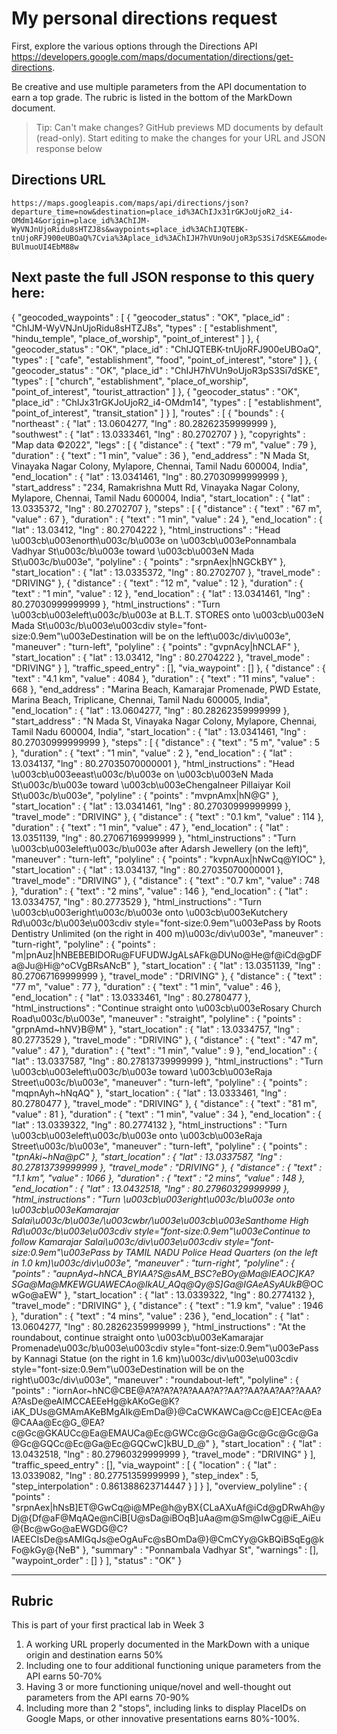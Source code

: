 # My personal directions request

First, explore the various options through the Directions API https://developers.google.com/maps/documentation/directions/get-directions. 

Be creative and use multiple parameters from the API documentation to earn a top grade. The rubric is listed in the bottom of the MarkDown document. 

> Tip: Can't make changes? GitHub previews MD documents by default (read-only). Start editing to make the changes for your URL and JSON response below

## Directions URL 
```
https://maps.googleapis.com/maps/api/directions/json?departure_time=now&destination=place_id%3AChIJx31rGKJoUjoR2_i4-OMdm14&origin=place_id%3AChIJM-WyVNJnUjoRidu8sHTZJ8s&waypoints=place_id%3AChIJQTEBK-tnUjoRFJ900eUBOaQ%7Cvia%3Aplace_id%3AChIJH7hVUn9oUjoR3pS3Si7dSKE&&mode=driving&traffic_model=optimistic&region=in&units=metric&key=AIzaSyDv3MGflguusDaLmV_-BUlmuoUI4EbM88w
```

## Next paste the full JSON response to this query here:

{
   "geocoded_waypoints" : [
      {
         "geocoder_status" : "OK",
         "place_id" : "ChIJM-WyVNJnUjoRidu8sHTZJ8s",
         "types" : [
            "establishment",
            "hindu_temple",
            "place_of_worship",
            "point_of_interest"
         ]
      },
      {
         "geocoder_status" : "OK",
         "place_id" : "ChIJQTEBK-tnUjoRFJ900eUBOaQ",
         "types" : [ "cafe", "establishment", "food", "point_of_interest", "store" ]
      },
      {
         "geocoder_status" : "OK",
         "place_id" : "ChIJH7hVUn9oUjoR3pS3Si7dSKE",
         "types" : [
            "church",
            "establishment",
            "place_of_worship",
            "point_of_interest",
            "tourist_attraction"
         ]
      },
      {
         "geocoder_status" : "OK",
         "place_id" : "ChIJx31rGKJoUjoR2_i4-OMdm14",
         "types" : [ "establishment", "point_of_interest", "transit_station" ]
      }
   ],
   "routes" : [
      {
         "bounds" : {
            "northeast" : {
               "lat" : 13.0604277,
               "lng" : 80.28262359999999
            },
            "southwest" : {
               "lat" : 13.0333461,
               "lng" : 80.2702707
            }
         },
         "copyrights" : "Map data ©2022",
         "legs" : [
            {
               "distance" : {
                  "text" : "79 m",
                  "value" : 79
               },
               "duration" : {
                  "text" : "1 min",
                  "value" : 36
               },
               "end_address" : "N Mada St, Vinayaka Nagar Colony, Mylapore, Chennai, Tamil Nadu 600004, India",
               "end_location" : {
                  "lat" : 13.0341461,
                  "lng" : 80.27030999999999
               },
               "start_address" : "234, Ramakrishna Mutt Rd, Vinayaka Nagar Colony, Mylapore, Chennai, Tamil Nadu 600004, India",
               "start_location" : {
                  "lat" : 13.0335372,
                  "lng" : 80.2702707
               },
               "steps" : [
                  {
                     "distance" : {
                        "text" : "67 m",
                        "value" : 67
                     },
                     "duration" : {
                        "text" : "1 min",
                        "value" : 24
                     },
                     "end_location" : {
                        "lat" : 13.03412,
                        "lng" : 80.2704222
                     },
                     "html_instructions" : "Head \u003cb\u003enorth\u003c/b\u003e on \u003cb\u003ePonnambala Vadhyar St\u003c/b\u003e toward \u003cb\u003eN Mada St\u003c/b\u003e",
                     "polyline" : {
                        "points" : "srpnAex|hNGCkBY"
                     },
                     "start_location" : {
                        "lat" : 13.0335372,
                        "lng" : 80.2702707
                     },
                     "travel_mode" : "DRIVING"
                  },
                  {
                     "distance" : {
                        "text" : "12 m",
                        "value" : 12
                     },
                     "duration" : {
                        "text" : "1 min",
                        "value" : 12
                     },
                     "end_location" : {
                        "lat" : 13.0341461,
                        "lng" : 80.27030999999999
                     },
                     "html_instructions" : "Turn \u003cb\u003eleft\u003c/b\u003e at B.L.T. STORES onto \u003cb\u003eN Mada St\u003c/b\u003e\u003cdiv style=\"font-size:0.9em\"\u003eDestination will be on the left\u003c/div\u003e",
                     "maneuver" : "turn-left",
                     "polyline" : {
                        "points" : "gvpnAcy|hNCLAF"
                     },
                     "start_location" : {
                        "lat" : 13.03412,
                        "lng" : 80.2704222
                     },
                     "travel_mode" : "DRIVING"
                  }
               ],
               "traffic_speed_entry" : [],
               "via_waypoint" : []
            },
            {
               "distance" : {
                  "text" : "4.1 km",
                  "value" : 4084
               },
               "duration" : {
                  "text" : "11 mins",
                  "value" : 668
               },
               "end_address" : "Marina Beach, Kamarajar Promenade, PWD Estate, Marina Beach, Triplicane, Chennai, Tamil Nadu 600005, India",
               "end_location" : {
                  "lat" : 13.0604277,
                  "lng" : 80.28262359999999
               },
               "start_address" : "N Mada St, Vinayaka Nagar Colony, Mylapore, Chennai, Tamil Nadu 600004, India",
               "start_location" : {
                  "lat" : 13.0341461,
                  "lng" : 80.27030999999999
               },
               "steps" : [
                  {
                     "distance" : {
                        "text" : "5 m",
                        "value" : 5
                     },
                     "duration" : {
                        "text" : "1 min",
                        "value" : 2
                     },
                     "end_location" : {
                        "lat" : 13.034137,
                        "lng" : 80.27035070000001
                     },
                     "html_instructions" : "Head \u003cb\u003eeast\u003c/b\u003e on \u003cb\u003eN Mada St\u003c/b\u003e toward \u003cb\u003eChengalneer Pillaiyar Koil St\u003c/b\u003e",
                     "polyline" : {
                        "points" : "mvpnAmx|hN@G"
                     },
                     "start_location" : {
                        "lat" : 13.0341461,
                        "lng" : 80.27030999999999
                     },
                     "travel_mode" : "DRIVING"
                  },
                  {
                     "distance" : {
                        "text" : "0.1 km",
                        "value" : 114
                     },
                     "duration" : {
                        "text" : "1 min",
                        "value" : 47
                     },
                     "end_location" : {
                        "lat" : 13.0351139,
                        "lng" : 80.27067169999999
                     },
                     "html_instructions" : "Turn \u003cb\u003eleft\u003c/b\u003e after Adarsh Jewellery (on the left)",
                     "maneuver" : "turn-left",
                     "polyline" : {
                        "points" : "kvpnAux|hNwCq@YIOC"
                     },
                     "start_location" : {
                        "lat" : 13.034137,
                        "lng" : 80.27035070000001
                     },
                     "travel_mode" : "DRIVING"
                  },
                  {
                     "distance" : {
                        "text" : "0.7 km",
                        "value" : 748
                     },
                     "duration" : {
                        "text" : "2 mins",
                        "value" : 146
                     },
                     "end_location" : {
                        "lat" : 13.0334757,
                        "lng" : 80.2773529
                     },
                     "html_instructions" : "Turn \u003cb\u003eright\u003c/b\u003e onto \u003cb\u003eKutchery Rd\u003c/b\u003e\u003cdiv style=\"font-size:0.9em\"\u003ePass by Roots Dentistry Unlimited (on the right in 400&nbsp;m)\u003c/div\u003e",
                     "maneuver" : "turn-right",
                     "polyline" : {
                        "points" : "m|pnAuz|hNBEBEBIDORu@FUFUDWJgALsAFk@DUNo@He@f@iCd@gDFa@Ju@Hi@^oCVgBRsANcB"
                     },
                     "start_location" : {
                        "lat" : 13.0351139,
                        "lng" : 80.27067169999999
                     },
                     "travel_mode" : "DRIVING"
                  },
                  {
                     "distance" : {
                        "text" : "77 m",
                        "value" : 77
                     },
                     "duration" : {
                        "text" : "1 min",
                        "value" : 46
                     },
                     "end_location" : {
                        "lat" : 13.0333461,
                        "lng" : 80.2780477
                     },
                     "html_instructions" : "Continue straight onto \u003cb\u003eRosary Church Road\u003c/b\u003e",
                     "maneuver" : "straight",
                     "polyline" : {
                        "points" : "grpnAmd~hNV}B@M"
                     },
                     "start_location" : {
                        "lat" : 13.0334757,
                        "lng" : 80.2773529
                     },
                     "travel_mode" : "DRIVING"
                  },
                  {
                     "distance" : {
                        "text" : "47 m",
                        "value" : 47
                     },
                     "duration" : {
                        "text" : "1 min",
                        "value" : 9
                     },
                     "end_location" : {
                        "lat" : 13.0337587,
                        "lng" : 80.27813739999999
                     },
                     "html_instructions" : "Turn \u003cb\u003eleft\u003c/b\u003e toward \u003cb\u003eRaja Street\u003c/b\u003e",
                     "maneuver" : "turn-left",
                     "polyline" : {
                        "points" : "mqpnAyh~hNqAQ"
                     },
                     "start_location" : {
                        "lat" : 13.0333461,
                        "lng" : 80.2780477
                     },
                     "travel_mode" : "DRIVING"
                  },
                  {
                     "distance" : {
                        "text" : "81 m",
                        "value" : 81
                     },
                     "duration" : {
                        "text" : "1 min",
                        "value" : 34
                     },
                     "end_location" : {
                        "lat" : 13.0339322,
                        "lng" : 80.2774132
                     },
                     "html_instructions" : "Turn \u003cb\u003eleft\u003c/b\u003e onto \u003cb\u003eRaja Street\u003c/b\u003e",
                     "maneuver" : "turn-left",
                     "polyline" : {
                        "points" : "_tpnAki~hNa@pC"
                     },
                     "start_location" : {
                        "lat" : 13.0337587,
                        "lng" : 80.27813739999999
                     },
                     "travel_mode" : "DRIVING"
                  },
                  {
                     "distance" : {
                        "text" : "1.1 km",
                        "value" : 1066
                     },
                     "duration" : {
                        "text" : "2 mins",
                        "value" : 148
                     },
                     "end_location" : {
                        "lat" : 13.0432518,
                        "lng" : 80.27960329999999
                     },
                     "html_instructions" : "Turn \u003cb\u003eright\u003c/b\u003e onto \u003cb\u003eKamarajar Salai\u003c/b\u003e/\u003cwbr/\u003e\u003cb\u003eSanthome High Rd\u003c/b\u003e\u003cdiv style=\"font-size:0.9em\"\u003eContinue to follow Kamarajar Salai\u003c/div\u003e\u003cdiv style=\"font-size:0.9em\"\u003ePass by TAMIL NADU Police Head Quarters (on the left in 1.0&nbsp;km)\u003c/div\u003e",
                     "maneuver" : "turn-right",
                     "polyline" : {
                        "points" : "aupnAyd~hNCA_BYIAA?S@sAM_BSC?eBOy@Ma@IEAOC]KA?SGa@Ma@MKEWGUAWECAo@IkAU_AQq@Qy@S]Ga@IGAeASyAUkB_@OCwGo@aEW"
                     },
                     "start_location" : {
                        "lat" : 13.0339322,
                        "lng" : 80.2774132
                     },
                     "travel_mode" : "DRIVING"
                  },
                  {
                     "distance" : {
                        "text" : "1.9 km",
                        "value" : 1946
                     },
                     "duration" : {
                        "text" : "4 mins",
                        "value" : 236
                     },
                     "end_location" : {
                        "lat" : 13.0604277,
                        "lng" : 80.28262359999999
                     },
                     "html_instructions" : "At the roundabout, continue straight onto \u003cb\u003eKamarajar Promenade\u003c/b\u003e\u003cdiv style=\"font-size:0.9em\"\u003ePass by Kannagi Statue (on the right in 1.6&nbsp;km)\u003c/div\u003e\u003cdiv style=\"font-size:0.9em\"\u003eDestination will be on the right\u003c/div\u003e",
                     "maneuver" : "roundabout-left",
                     "polyline" : {
                        "points" : "iornAor~hNC@CBE@A?A?A?A?A?AAA?A??AA??AA?AA?AA??AAA?A?AsDe@eAIMCCAEEeHg@kAKoGe@K?iAK_DUs@GMAmAKeBMgAIk@EmDa@}@CaCWKAWCa@Cc@E]CEAc@Ea@CAAa@Ec@G_@EA?c@Gc@GKAUCc@Ea@EMAUCa@Ec@GWCc@Gc@Ga@Gc@Gc@Gc@Ga@Gc@GQCc@Ec@Ga@Ec@GQCwC]kBU_D_@"
                     },
                     "start_location" : {
                        "lat" : 13.0432518,
                        "lng" : 80.27960329999999
                     },
                     "travel_mode" : "DRIVING"
                  }
               ],
               "traffic_speed_entry" : [],
               "via_waypoint" : [
                  {
                     "location" : {
                        "lat" : 13.0339082,
                        "lng" : 80.27751359999999
                     },
                     "step_index" : 5,
                     "step_interpolation" : 0.861388623714447
                  }
               ]
            }
         ],
         "overview_polyline" : {
            "points" : "srpnAex|hNsB]ET@GwCq@i@MPe@h@yBX{CLaAXuAf@iCd@gDRwAh@yDj@{Df@aF@MqAQe@nCiB[U@sDa@iBOqB]uAa@m@Sm@IwCg@iE_AiEu@{Bc@wGo@aEWGDG@C?IAEECIsDe@sAMIGqJs@eOgAuFc@sBOmDa@}@CmCYy@GkBQiBSqEg@kFo@kGy@{NeB"
         },
         "summary" : "Ponnambala Vadhyar St",
         "warnings" : [],
         "waypoint_order" : []
      }
   ],
   "status" : "OK"
}
____
## Rubric

This is part of your first practical lab in Week 3 

1. A working URL properly documented in the MarkDown with a unique origin and destination earns 50%
2. Including one to four additional functioning unique parameters from the API earns 50-70%
3. Having 3 or more functioning unique/novel and well-thought out parameters from the API earns 70-90%
4. Including more than 2 "stops", including links to display PlaceIDs on Google Maps, or other innovative presentations earns 80%-100%. 
